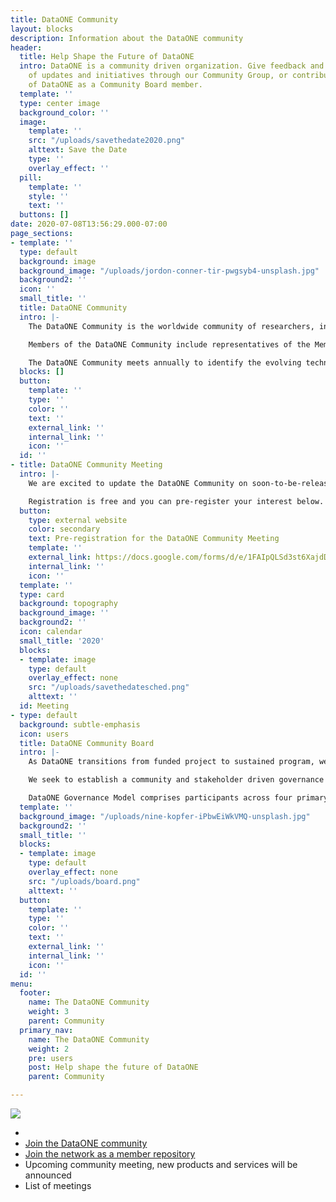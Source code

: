 ```yaml
---
title: DataONE Community
layout: blocks
description: Information about the DataONE community
header:
  title: Help Shape the Future of DataONE
  intro: DataONE is a community driven organization. Give feedback and stay apprised
    of updates and initiatives through our Community Group, or contribute to the future
    of DataONE as a Community Board member.
  template: ''
  type: center image
  background_color: ''
  image:
    template: ''
    src: "/uploads/savethedate2020.png"
    alttext: Save the Date
    type: ''
    overlay_effect: ''
  pill:
    template: ''
    style: ''
    text: ''
  buttons: []
date: 2020-07-08T13:56:29.000-07:00
page_sections:
- template: ''
  type: default
  background: image
  background_image: "/uploads/jordon-conner-tir-pwgsyb4-unsplash.jpg"
  background2: ''
  icon: ''
  small_title: ''
  title: DataONE Community
  intro: |-
    The DataONE Community is the worldwide community of researchers, information managers, librarians, data authors, users, and diverse stakeholders that makeup the DataONE partnership communities. The function of the DataONE Community is twofold: First, to represent the needs and interests of these communities in the activities of DataONE. Second, to provide guidance that informs the development and activities of DataONE, facilitating the organization in achieving its vision and mission.

    Members of the DataONE Community include representatives of the Member Repositories and all other relevant groups (e.g. research networks, professional societies, libraries, academic institutions, data centers, data repositories, environmental observatory networks, educators, scientists, policy makers, administrators, citizen scientists, international organizations, NGOs, private companies, etc.)

    The DataONE Community meets annually to identify the evolving technical challenges and opportunities that can be applied to advance education, research, and policy through the use of DataONE data products, tools, and services.
  blocks: []
  button:
    template: ''
    type: ''
    color: ''
    text: ''
    external_link: ''
    internal_link: ''
    icon: ''
  id: ''
- title: DataONE Community Meeting
  intro: |-
    We are excited to update the DataONE Community on soon-to-be-released products and services as part of our upcoming DataONE Community Meeting. Join us online August 11th - 13th 2020 for one or all of nine 90 minute sessions focused on program updates, hackathons, repository network meetings, feature tutorials and more. Full details coming soon.

    Registration is free and you can pre-register your interest below.
  button:
    type: external website
    color: secondary
    text: Pre-registration for the DataONE Community Meeting
    template: ''
    external_link: https://docs.google.com/forms/d/e/1FAIpQLSd3st6XajdDODtp4jGwxGvwaiEnE_6C8qvJx-gqkHAmPAiQTw/viewform?usp=sf_link
    internal_link: ''
    icon: ''
  template: ''
  type: card
  background: topography
  background_image: ''
  background2: ''
  icon: calendar
  small_title: '2020'
  blocks:
  - template: image
    type: default
    overlay_effect: none
    src: "/uploads/savethedatesched.png"
    alttext: ''
  id: Meeting
- type: default
  background: subtle-emphasis
  icon: users
  title: DataONE Community Board
  intro: |-
    As DataONE transitions from funded project to sustained program, we have reenvisioned our governance structure to ensure the program more directly integrates the voices of our collaborators, participants and users as part of  decision-making for future activities.

    We seek to establish a community and stakeholder driven governance model where community input will encompass topics including infrastructure, software, services, collaborative proposals, community development and maintenance and assessment.

    DataONE Governance Model comprises participants across four primary groups: the Management Team, Advisory Board, DataONE Community and the DataONE Community Board. This community elected Board works to develop and ratify community guidance to the DataONE Management Team with input from the broader DataONE Community. We welcome expressions of interest with respect to serving on the Board.
  template: ''
  background_image: "/uploads/nine-kopfer-iPbwEiWkVMQ-unsplash.jpg"
  background2: ''
  small_title: ''
  blocks:
  - template: image
    type: default
    overlay_effect: none
    src: "/uploads/board.png"
    alttext: ''
  button:
    template: ''
    type: ''
    color: ''
    text: ''
    external_link: ''
    internal_link: ''
    icon: ''
  id: ''
menu:
  footer:
    name: The DataONE Community
    weight: 3
    parent: Community
  primary_nav:
    name: The DataONE Community
    weight: 2
    pre: users
    post: Help shape the future of DataONE
    parent: Community

---
```

![](/uploads/savethedate.png)

* 
* [Join the DataONE community](/jointhecommunity/)
* [Join the network as a member repository](/jointhenetwork/)
* Upcoming community meeting, new products and services will be announced
* List of meetings